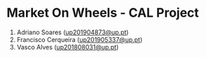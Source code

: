 # Market On Wheels - CAL Project

1. Adriano Soares (up201904873@up.pt)
2. Francisco Cerqueira (up201905337@up.pt)
3. Vasco Alves (up201808031@up.pt)